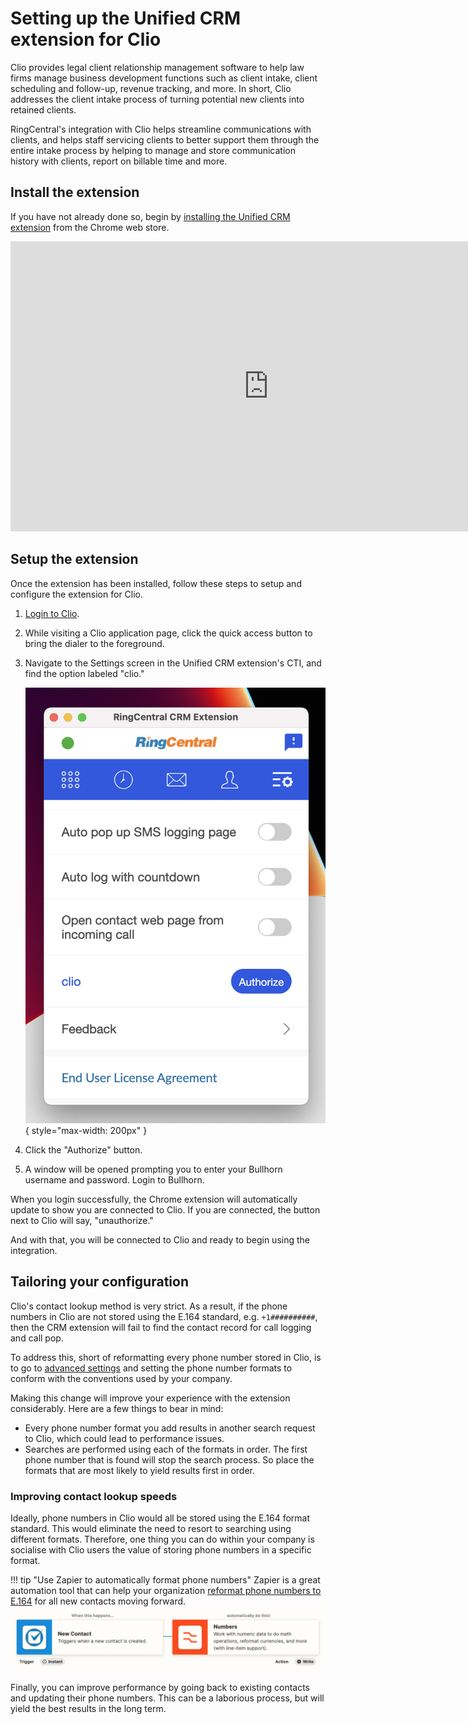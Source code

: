 # Setting up the Unified CRM extension for Clio

Clio provides legal client relationship management software to help law firms manage business development functions such as client intake, client scheduling and follow-up, revenue tracking, and more. In short, Clio addresses the client intake process of turning potential new clients into retained clients.

RingCentral's integration with Clio helps streamline communications with clients, and helps staff servicing clients to better support them through the entire intake process by helping to manage and store communication history with clients, report on billable time and more.

## Install the extension

If you have not already done so, begin by [installing the Unified CRM extension](./getting-started.md) from the Chrome web store. 

<iframe width="825" height="464" src="https://www.youtube.com/embed/pQgdsAR1UCI?si=PaSTDhHkTUa9fMtk" title="Unified CRM extension for Clio - quick start" frameborder="0" allow="accelerometer; autoplay; clipboard-write; encrypted-media; gyroscope; picture-in-picture; web-share" allowfullscreen></iframe>

## Setup the extension

Once the extension has been installed, follow these steps to setup and configure the extension for Clio. 

1. [Login to Clio](https://account.clio.com/).

2. While visiting a Clio application page, click the quick access button to bring the dialer to the foreground. 

3. Navigate to the Settings screen in the Unified CRM extension's CTI, and find the option labeled "clio."

    ![Connect to Clio](img/clio-connect.png){ style="max-width: 200px" }

4. Click the "Authorize" button. 

5. A window will be opened prompting you to enter your Bullhorn username and password. Login to Bullhorn. 

When you login successfully, the Chrome extension will automatically update to show you are connected to Clio. If you are connected, the button next to Clio will say, "unauthorize."

And with that, you will be connected to Clio and ready to begin using the integration. 

## Tailoring your configuration

Clio's contact lookup method is very strict. As a result, if the phone numbers in Clio are not stored using the E.164 standard, e.g. `+1##########`, then the CRM extension will fail to find the contact record for call logging and call pop. 

To address this, short of reformatting every phone number stored in Clio, is to go to [advanced settings](./configuration.md#advanced-configuration-options) and setting the phone number formats to conform with the conventions used by your company. 

Making this change will improve your experience with the extension considerably. Here are a few things to bear in mind:

* Every phone number format you add results in another search request to Clio, which could lead to performance issues.
* Searches are performed using each of the formats in order. The first phone number that is found will stop the search process. So place the formats that are most likely to yield results first in order. 

### Improving contact lookup speeds

Ideally, phone numbers in Clio would all be stored using the E.164 format standard. This would eliminate the need to resort to searching using different formats. Therefore, one thing you can do within your company is socialise with Clio users the value of storing phone numbers in a specific format. 

!!! tip "Use Zapier to automatically format phone numbers"
    Zapier is a great automation tool that can help your organization [reformat phone numbers to E.164](https://zapier.com/apps/clio/integrations/formatter/1481647/format-numbers-for-new-clio-contacts-with-formatter-by-zapier) for all new contacts moving forward.
    ![Clio number formatter Zap](img/clio-zapier.png)

Finally, you can improve performance by going back to existing contacts and updating their phone numbers. This can be a laborious process, but will yield the best results in the long term. 

